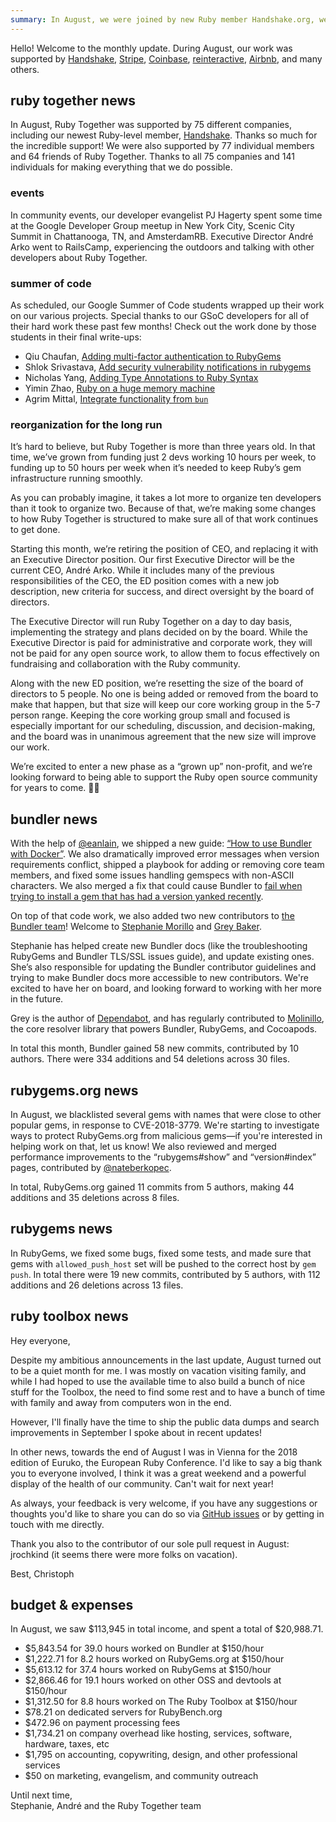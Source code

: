 ```yaml
---
summary: In August, we were joined by new Ruby member Handshake.org, we paid for 113 hours of developer work, shipped a new Bundler guide, and fixed bugs in Bundler and RubyGems.
---
```


Hello! Welcome to the monthly update. During August, our work was supported by [Handshake](https://handshake.org), [Stripe](https://stripe.com), [Coinbase](https://coinbase.com), [reinteractive](https://reinteractive.com/), [Airbnb](http://airbnb.com), and many others.

## ruby together news

In August, Ruby Together was supported by 75 different companies, including our newest Ruby-level member, [Handshake](https://www.handshake.org). Thanks so much for the incredible support! We were also supported by 77 individual members and 64 friends of Ruby Together. Thanks to all 75 companies and 141 individuals for making everything that we do possible.

### events

In community events, our developer evangelist PJ Hagerty spent some time at the Google Developer Group meetup in New York City, Scenic City Summit in Chattanooga, TN, and AmsterdamRB. Executive Director André Arko went to RailsCamp, experiencing the outdoors and talking with other developers about Ruby Together.

### summer of code

As scheduled, our Google Summer of Code students wrapped up their work on our various projects. Special thanks to our GSoC developers for all of their hard work these past few months! Check out the work done by those students in their final write-ups:

  - Qiu Chaufan, [Adding multi-factor authentication to RubyGems](https://gist.github.com/ecnelises/9654e59877aa336977c1409ef540e2a9)
  - Shlok Srivastava, [Add security vulnerability notifications in rubygems](https://lifeinoss.wordpress.com/2018/08/14/gsoc-with-rubygems/)
  - Nicholas Yang, [Adding Type Annotations to Ruby Syntax](https://summerofcode.withgoogle.com/projects/#6181205100199936)
  - Yimin Zhao, [Ruby on a huge memory machine](https://github.com/Tacinight/ruby-gsoc-2018/blob/master/README.md#ruby-gsoc-2018)
  - Agrim Mittal, [Integrate functionality from `bun`](https://gist.github.com/agrim123/cfc1e1aadbe8b46f6e2b6e9b090ed2f3#integrating-functionality-from-bun-into-bundler-gsoc-2018)

### reorganization for the long run

It’s hard to believe, but Ruby Together is more than three years old. In that time, we’ve grown from funding just 2 devs working 10 hours per week, to funding up to 50 hours per week when it’s needed to keep Ruby’s gem infrastructure running smoothly.

As you can probably imagine, it takes a lot more to organize ten developers than it took to organize two. Because of that, we’re making some changes to how Ruby Together is structured to make sure all of that work continues to get done.

Starting this month, we’re retiring the position of CEO, and replacing it with an Executive Director position. Our first Executive Director will be the current CEO, André Arko. While it includes many of the previous responsibilities of the CEO, the ED position comes with a new job description, new criteria for success, and direct oversight by the board of directors.

The Executive Director will run Ruby Together on a day to day basis, implementing the strategy and plans decided on by the board. While the Executive Director is paid for administrative and corporate work, they will not be paid for any open source work, to allow them to focus effectively on fundraising and collaboration with the Ruby community.

Along with the new ED position, we’re resetting the size of the board of directors to 5 people. No one is being added or removed from the board to make that happen, but that size will keep our core working group in the 5-7 person range. Keeping the core working group small and focused is especially important for our scheduling, discussion, and decision-making, and the board was in unanimous agreement that the new size will improve our work.

We’re excited to enter a new phase as a “grown up” non-profit, and we’re looking forward to being able to support the Ruby open source community for years to come. 💎💝

## bundler news

With the help of [@eanlain](http://github.com/eanlain), we shipped a new guide: [“How to use Bundler with Docker”](https://bundler.io/v1.16/guides/bundler_docker_guide.html). We also dramatically improved error messages when version requirements conflict, shipped a playbook for adding or removing core team members, and fixed some issues handling gemspecs with non-ASCII characters. We also merged a fix that could cause Bundler to [fail when trying to install a gem that has had a version yanked recently](https://github.com/bundler/bundler/pull/6675).

On top of that code work, we also added two new contributors to [the Bundler team](https://bundler.io/contributors.html)! Welcome to [Stephanie Morillo](https://www.twitter.com/radiomorillo) and [Grey Baker](https://twitter.com/greybaker).

Stephanie has helped create new Bundler docs (like the troubleshooting RubyGems and Bundler TLS/SSL issues guide), and update existing ones. She’s also responsible for updating the Bundler contributor guidelines and trying to make Bundler docs more accessible to new contributors. We're excited to have her on board, and looking forward to working with her more in the future.

Grey is the author of [Dependabot](https://dependabot.com), and has regularly contributed to [Molinillo](https://github.com/cocoapods/molinillo), the core resolver library that powers Bundler, RubyGems, and Cocoapods.

In total this month, Bundler gained 58 new commits, contributed by 10 authors. There were 334 additions and 54 deletions across 30 files.

## rubygems.org news

In August, we blacklisted several gems with names that were close to other popular gems, in response to CVE-2018-3779. We're starting to investigate ways to protect RubyGems.org from malicious gems—if you're interested in helping work on that, let us know! We also reviewed and merged performance improvements to the “rubygems#show” and “version#index” pages, contributed by [@nateberkopec](https://github.com/nateberkopec).

In total, RubyGems.org gained 11 commits from 5 authors, making 44 additions and 35 deletions across 8 files.

## rubygems news

In RubyGems, we fixed some bugs, fixed some tests, and made sure that gems with `allowed_push_host` set will be pushed to the correct host by `gem push`. In total there were 19 new commits, contributed by 5 authors, with 112 additions and 26 deletions across 13 files.

## ruby toolbox news

Hey everyone,

Despite my ambitious announcements in the last update, August turned out to be a quiet month for me. I was mostly on vacation visiting family, and while I had hoped to use the available time to also build a bunch of nice stuff for the Toolbox, the need to find some rest and to have a bunch of time with family and away from computers won in the end.

However, I'll finally have the time to ship the public data dumps and search improvements in September I spoke about in recent updates!

In other news, towards the end of August I was in Vienna for the 2018 edition of Euruko, the European Ruby Conference. I'd like to say a big thank you to everyone involved, I think it was a great weekend and a powerful display of the health of our community. Can't wait for next year!

As always, your feedback is very welcome, if you have any suggestions or thoughts you'd like to share you can do so via [GitHub issues](https://github.com/rubytoolbox/rubytoolbox/issues) or by getting in touch with me directly.

Thank you also to the contributor of our sole pull request in August: jrochkind (it seems there were more folks on vacation).

Best,
Christoph

## budget &amp; expenses

In August, we saw $113,945 in total income, and spent a total of $20,988.71.

* $5,843.54 for 39.0 hours worked on Bundler at $150/hour
* $1,222.71 for 8.2 hours worked on RubyGems.org at $150/hour
* $5,613.12 for 37.4 hours worked on RubyGems at $150/hour
* $2,866.46 for 19.1 hours worked on other OSS and devtools at $150/hour
* $1,312.50 for 8.8 hours worked on The Ruby Toolbox at $150/hour
* $78.21 on dedicated servers for RubyBench.org
* $472.96 on payment processing fees
* $1,734.21 on company overhead like hosting, services, software, hardware, taxes, etc
* $1,795 on accounting, copywriting, design, and other professional services
* $50 on marketing, evangelism, and community outreach

Until next time,<br>
Stephanie, André and the Ruby Together team
